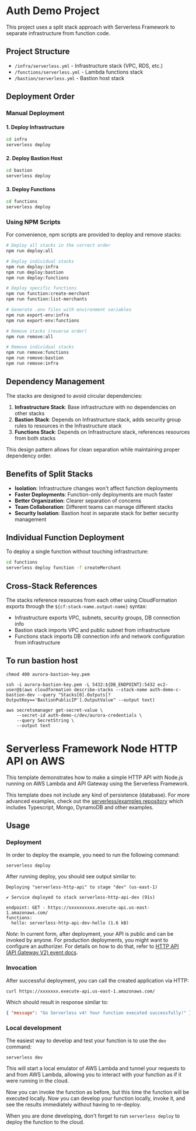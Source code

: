 <!--
title: 'AWS Simple HTTP Endpoint example in NodeJS'
description: 'This template demonstrates how to make a simple HTTP API with Node.js running on AWS Lambda and API Gateway using the Serverless Framework.'
layout: Doc
framework: v4
platform: AWS
language: nodeJS
authorLink: 'https://github.com/serverless'
authorName: 'Serverless, Inc.'
authorAvatar: 'https://avatars1.githubusercontent.com/u/13742415?s=200&v=4'
-->

# Auth Demo Project

This project uses a split stack approach with Serverless Framework to separate infrastructure from function code.

## Project Structure

- `/infra/serverless.yml` - Infrastructure stack (VPC, RDS, etc.)
- `/functions/serverless.yml` - Lambda functions stack
- `/bastion/serverless.yml` - Bastion host stack

## Deployment Order

### Manual Deployment

#### 1. Deploy Infrastructure

```bash
cd infra
serverless deploy
```

#### 2. Deploy Bastion Host

```bash
cd bastion
serverless deploy
```

#### 3. Deploy Functions

```bash
cd functions
serverless deploy
```

### Using NPM Scripts

For convenience, npm scripts are provided to deploy and remove stacks:

```bash
# Deploy all stacks in the correct order
npm run deploy:all

# Deploy individual stacks
npm run deploy:infra
npm run deploy:bastion
npm run deploy:functions

# Deploy specific functions
npm run function:create-merchant
npm run function:list-merchants

# Generate .env files with environment variables
npm run export-env:infra
npm run export-env:functions

# Remove stacks (reverse order)
npm run remove:all

# Remove individual stacks
npm run remove:functions
npm run remove:bastion
npm run remove:infra
```

## Dependency Management

The stacks are designed to avoid circular dependencies:

1. **Infrastructure Stack**: Base infrastructure with no dependencies on other stacks
2. **Bastion Stack**: Depends on Infrastructure stack, adds security group rules to resources in the Infrastructure stack
3. **Functions Stack**: Depends on Infrastructure stack, references resources from both stacks

This design pattern allows for clean separation while maintaining proper dependency order.

## Benefits of Split Stacks

- **Isolation**: Infrastructure changes won't affect function deployments
- **Faster Deployments**: Function-only deployments are much faster
- **Better Organization**: Clearer separation of concerns
- **Team Collaboration**: Different teams can manage different stacks
- **Security Isolation**: Bastion host in separate stack for better security management

## Individual Function Deployment

To deploy a single function without touching infrastructure:

```bash
cd functions
serverless deploy function -f createMerchant
```

## Cross-Stack References

The stacks reference resources from each other using CloudFormation exports through the `${cf:stack-name.output-name}` syntax:

- Infrastructure exports VPC, subnets, security groups, DB connection info
- Bastion stack imports VPC and public subnet from infrastructure
- Functions stack imports DB connection info and network configuration from infrastructure

## To run bastion host

```
chmod 400 aurora-bastion-key.pem
```

```
ssh -i aurora-bastion-key.pem -L 5432:${DB_ENDPOINT}:5432 ec2-user@$(aws cloudformation describe-stacks --stack-name auth-demo-c-bastion-dev --query "Stacks[0].Outputs[?OutputKey=='BastionPublicIP'].OutputValue" --output text)
```

```
aws secretsmanager get-secret-value \
    --secret-id auth-demo-c/dev/aurora-credentials \
    --query SecretString \
    --output text
```

# Serverless Framework Node HTTP API on AWS

This template demonstrates how to make a simple HTTP API with Node.js running on AWS Lambda and API Gateway using the Serverless Framework.

This template does not include any kind of persistence (database). For more advanced examples, check out the [serverless/examples repository](https://github.com/serverless/examples/) which includes Typescript, Mongo, DynamoDB and other examples.

## Usage

### Deployment

In order to deploy the example, you need to run the following command:

```
serverless deploy
```

After running deploy, you should see output similar to:

```
Deploying "serverless-http-api" to stage "dev" (us-east-1)

✔ Service deployed to stack serverless-http-api-dev (91s)

endpoint: GET - https://xxxxxxxxxx.execute-api.us-east-1.amazonaws.com/
functions:
  hello: serverless-http-api-dev-hello (1.6 kB)
```

_Note_: In current form, after deployment, your API is public and can be invoked by anyone. For production deployments, you might want to configure an authorizer. For details on how to do that, refer to [HTTP API (API Gateway V2) event docs](https://www.serverless.com/framework/docs/providers/aws/events/http-api).

### Invocation

After successful deployment, you can call the created application via HTTP:

```
curl https://xxxxxxx.execute-api.us-east-1.amazonaws.com/
```

Which should result in response similar to:

```json
{ "message": "Go Serverless v4! Your function executed successfully!" }
```

### Local development

The easiest way to develop and test your function is to use the `dev` command:

```
serverless dev
```

This will start a local emulator of AWS Lambda and tunnel your requests to and from AWS Lambda, allowing you to interact with your function as if it were running in the cloud.

Now you can invoke the function as before, but this time the function will be executed locally. Now you can develop your function locally, invoke it, and see the results immediately without having to re-deploy.

When you are done developing, don't forget to run `serverless deploy` to deploy the function to the cloud.
